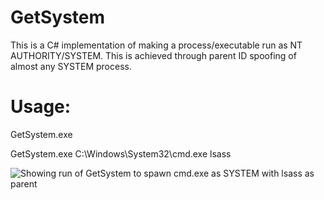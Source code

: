 # GetSystem
This is a C# implementation of making a process/executable run as NT AUTHORITY/SYSTEM. This is achieved through parent ID spoofing of almost any SYSTEM process.

# Usage: 

GetSystem.exe <absolute path of executable to run> <SYSTEM process to spoof as parent>
  
GetSystem.exe C:\Windows\System32\cmd.exe lsass

![Showing run of GetSystem to spawn cmd.exe as SYSTEM with lsass as parent](https://github.com/py7hagoras/GetSystem/raw/master/GetSystem.PNG)




